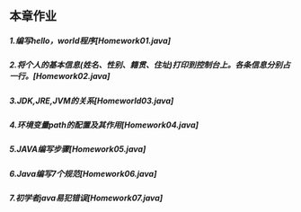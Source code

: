 ## 本章作业
##### 1.编写hello，world程序[Homework01.java]
##### 2.将个人的基本信息(姓名、性别、籍贯、住址)打印到控制台上。各条信息分别占一行。[Homework02.java]
##### 3.JDK,JRE,JVM的关系[Homeworld03.java]
##### 4.环境变量path的配置及其作用[Homework04.java]
##### 5.JAVA编写步骤[Homework05.java]
##### 6.Java编写7个规范[Homework06.java]
##### 7.初学者java易犯错误[Homework07.java]